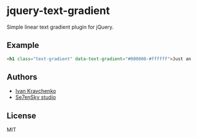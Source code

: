 jquery-text-gradient
====================

Simple linear text gradient plugin for jQuery.

## Example
```html
<h1 class="text-gradient" data-text-gradient="#000000-#ffffff">Just an example</h1>
```

## Authors
- [Ivan Kravchenko](http://github.com/krava)
- [Se7enSky studio](http://github.com/Se7enSky)

## License
MIT